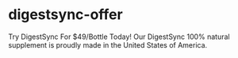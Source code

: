 # digestsync-offer
Try DigestSync For $49/Bottle Today! Our DigestSync 100% natural supplement is proudly made in the United States of America.
